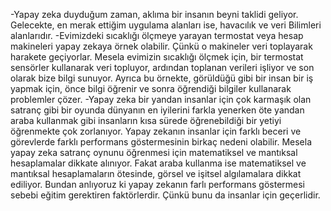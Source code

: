 -Yapay zeka duyduğum zaman, aklıma bir insanın beyni taklidi geliyor. Gelecekte, en merak ettiğim uygulama  alanları ise, havacılık ve veri Bilimleri alanlarıdır. 
-Evimizdeki sıcaklığı ölçmeye yarayan termostat veya hesap makineleri yapay zekaya örnek olabilir. Çünkü o makineler veri toplayarak harakete geçiyorlar. Mesela evimizin sıcaklığı ölçmek için, bir termostat sensörler kullanarak veri topluyor, ardından toplanan verileri işliyor ve son olarak bize bilgi sunuyor. Ayrıca bu örnekte, görüldüğü gibi bir insan bir iş yapmak için, önce bilgi öğrenir ve sonra öğrendiği bilgiler kullanarak problemler çözer. 
-Yapay zeka bir yandan insanlar için çok karmaşık olan satranç gibi bir oyunda dünyanın en iyilerini farkla yenerken öte yandan araba kullanmak gibi insanların kısa sürede öğrenebildiği bir yetiyi öğrenmekte çok zorlanıyor. 
Yapay zekanın insanlar için farklı beceri ve görevlerde farklı performans göstermesinin birkaç nedeni olabilir. Mesela yapay zeka satranç oynunu öğrenmesi için matematiksel ve mantıksal hesaplamalar dikkate alınıyor. Fakat araba kullanma ise matematiksel ve mantıksal hesaplamaların ötesinde, görsel ve işitsel algılamalara dikkat ediliyor. Bundan anlıyoruz ki yapay zekanın farlı performans göstermesi sebebi eğitim gerektiren faktörlerdir. Çünkü bunu da insanlar için geçerlidir. 

